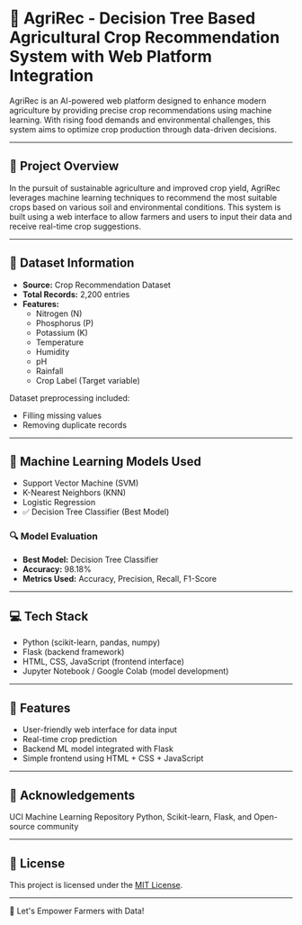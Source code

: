 # 🌾 AgriRec - Decision Tree Based Agricultural Crop Recommendation System with Web Platform Integration

AgriRec is an AI-powered web platform designed to enhance modern agriculture by providing precise crop recommendations using machine learning. With rising food demands and environmental challenges, this system aims to optimize crop production through data-driven decisions.

---

## 📌 Project Overview

In the pursuit of sustainable agriculture and improved crop yield, AgriRec leverages machine learning techniques to recommend the most suitable crops based on various soil and environmental conditions. This system is built using a web interface to allow farmers and users to input their data and receive real-time crop suggestions.

---

## 🌿 Dataset Information

- **Source:** Crop Recommendation Dataset  
- **Total Records:** 2,200 entries  
- **Features:**
  - Nitrogen (N)
  - Phosphorus (P)
  - Potassium (K)
  - Temperature
  - Humidity
  - pH
  - Rainfall
  - Crop Label (Target variable)

Dataset preprocessing included:
- Filling missing values
- Removing duplicate records

---

## 🤖 Machine Learning Models Used

- Support Vector Machine (SVM)
- K-Nearest Neighbors (KNN)
- Logistic Regression
- ✅ Decision Tree Classifier (Best Model)

### 🔍 Model Evaluation
- **Best Model:** Decision Tree Classifier
- **Accuracy:** 98.18%
- **Metrics Used:** Accuracy, Precision, Recall, F1-Score

---

## 💻 Tech Stack

- Python (scikit-learn, pandas, numpy)
- Flask (backend framework)
- HTML, CSS, JavaScript (frontend interface)
- Jupyter Notebook / Google Colab (model development)

---

## 🚀 Features

- User-friendly web interface for data input
- Real-time crop prediction
- Backend ML model integrated with Flask
- Simple frontend using HTML + CSS + JavaScript

---
## 🙌 Acknowledgements
UCI Machine Learning Repository
Python, Scikit-learn, Flask, and Open-source community

---
## 📜 License
This project is licensed under the [MIT License](./LICENSE).

----
🌱 Let's Empower Farmers with Data!
